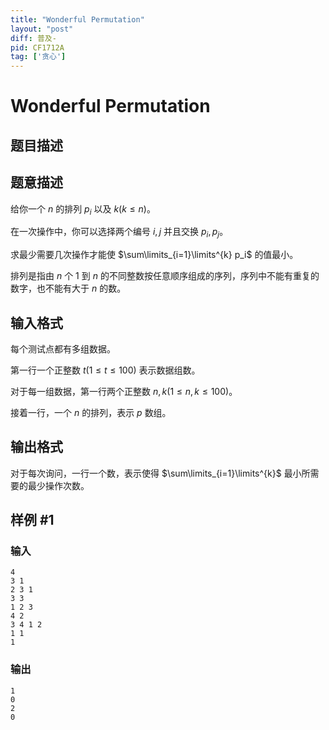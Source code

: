```yaml
---
title: "Wonderful Permutation"
layout: "post"
diff: 普及-
pid: CF1712A
tag: ['贪心']
---
```


# Wonderful Permutation

## 题目描述

## 题意描述

给你一个 $n$ 的排列 $p_i$ 以及 $k (k \le n)$。

在一次操作中，你可以选择两个编号 $i,j$ 并且交换 $p_i,p_j$。

求最少需要几次操作才能使 $\sum\limits_{i=1}\limits^{k} p_i$ 的值最小。

排列是指由 $n$ 个 $1$ 到 $n$ 的不同整数按任意顺序组成的序列，序列中不能有重复的数字，也不能有大于 $n$ 的数。

## 输入格式

每个测试点都有多组数据。

第一行一个正整数 $t(1 \le t \le 100)$ 表示数据组数。

对于每一组数据，第一行两个正整数 $n,k(1 \le n,k \le 100)$。

接着一行，一个 $n$ 的排列，表示 $p$ 数组。

## 输出格式

对于每次询问，一行一个数，表示使得 $\sum\limits_{i=1}\limits^{k}$ 最小所需要的最少操作次数。

## 样例 #1

### 输入

```
4
3 1
2 3 1
3 3
1 2 3
4 2
3 4 1 2
1 1
1
```

### 输出

```
1
0
2
0
```

